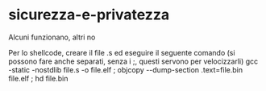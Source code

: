 # sicurezza-e-privatezza
Alcuni funzionano, altri no

Per lo shellcode, creare il file .s ed eseguire il seguente comando (si possono fare anche separati, senza i ;, questi servono per velocizzarli)
gcc -static -nostdlib file.s -o file.elf ; objcopy --dump-section .text=file.bin file.elf ; hd file.bin
